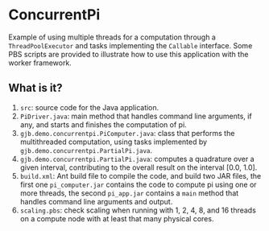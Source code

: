 ConcurrentPi
============

Example of using multiple threads for a computation through a
`ThreadPoolExecutor` and  tasks implementing the `Callable` interface.
Some PBS scripts are provided to illustrate how to use this
application with the worker framework.

What is it?
-----------
1. `src`: source code for the Java application.
  1. `PiDriver.java`: main method that handles command line arguments, if
        any, and starts and finishes the computation of pi.
  1. `gjb.demo.concurrentpi.PiComputer.java`: class that performs the
        multithreaded computation, using tasks implemented by
        `gjb.demo.concurrentpi.PartialPi.java`.
  1. `gjb.demo.concurrentpi.PartialPi.java`: computes a quadrature over
        a given interval, contributing to the overall result on the
        interval [0.0, 1.0].
1. `build.xml`: Ant build file to compile the code, and build two JAR
    files, the first one `pi_computer.jar` contains the code to
    compute pi using one or more threads, the second `pi_app.jar`
    contains a `main` method that handles command line arguments and
    output.
1. `scaling.pbs`: check scaling when running with 1, 2, 4, 8, and 16
    threads on a compute node with at least that many physical cores.
